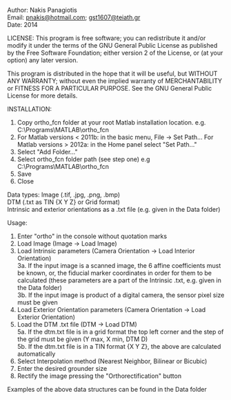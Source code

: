 Author: Nakis Panagiotis<br />
Email: pnakis@hotmail.com; gst1607@teiath.gr<br />
Date: 2014<br />

LICENSE: This program is free software; you can redistribute it and/or modify it under the terms of the GNU General Public License as published by the Free Software Foundation; either version 2 of the License, or (at your option) any later version.

This program is distributed in the hope that it will be useful, but WITHOUT ANY WARRANTY; without even the implied warranty of MERCHANTABILITY or FITNESS FOR A PARTICULAR PURPOSE. See the GNU General Public License for more details.

INSTALLATION:
1) Copy ortho_fcn folder at your root Matlab installation location. e.g. C:\Programs\MATLAB\ortho_fcn
2) For Matlab versions < 2011b: in the basic menu, File -> Set Path...
   For Matlab versions > 2012a: in the Home panel select "Set Path..."
3) Select "Add Folder..."
4) Select ortho_fcn folder path (see step one) e.g C:\Programs\MATLAB\ortho_fcn
5) Save
6) Close

Data types:
Image (.tif, .jpg, .png, .bmp)<br />
DTM (.txt as TIN {X Y Z} or Grid format)<br />
Intrinsic and exterior orientations as a .txt file (e.g. given in the Data folder)<br />

Usage:
1) Enter "ortho" in the console without quotation marks
2) Load Image (Image -> Load Image)
3) Load Intrinsic parameters (Camera Orientation -> Load Interior Orientation)<br />
3a. If the input image is a scanned image, the 6 affine coefficients must be known, or, the fiducial marker coordinates in order for them to be calculated (these parameters are a part of the Intrinsic .txt, e.g. given in the Data folder)<br />
3b. If the input image is product of a digital camera, the sensor pixel size must be given<br />
4) Load Exterior Orientation parameters (Camera Orientation -> Load Exterior Orientation)
5) Load the DTM .txt file (DTM -> Load DTM)<br />
5a. If the dtm.txt file is in a grid format the top left corner and the step of the grid must be given (Y max, X min, DTM D)<br />
5b. If the dtm.txt file is in a TIN format {X Y Z}, the above are calculated automatically<br />
6) Select Interpolation method (Nearest Neighbor, Bilinear or Bicubic)
7) Enter the desired grounder size
8) Rectify the image pressing the "Orthorectification" button

Examples of the above data structures can be found in the Data folder




